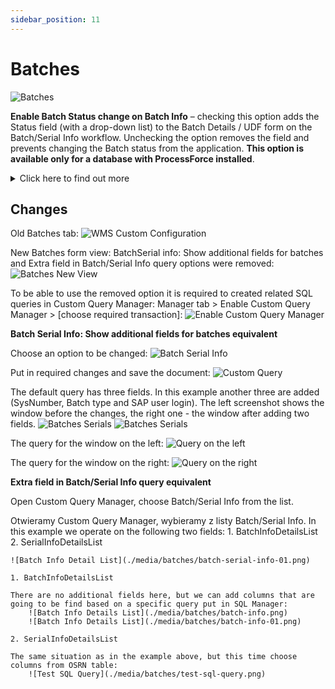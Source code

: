 ```yaml
---
sidebar_position: 11
---
```


# Batches

![Batches](./media/batches.webp)

**Enable Batch Status change on Batch Info** – checking this option adds the Status field (with a drop-down list) to the Batch Details / UDF form on the Batch/Serial Info workflow. Unchecking the option removes the field and prevents changing the Batch status from the application. **This option is available only for a database with ProcessForce installed**.
    <details>
    <summary>Click here to find out more</summary>
    <div>
        ![Batches](./media/batches/warehouse-selection.png) ![Batches](./media/batches/batches-serials-02.png)
        ![Batches](./media/batches/batches-serials-details.png) ![Batches](./media/batches/batch-details-udf.png)
    </div>
    </details>

## Changes

Old Batches tab:
    ![WMS Custom Configuration](./media/batches/wms-custom-configuration.png)

New Batches form view: BatchSerial info: Show additional fields for batches and Extra field in Batch/Serial Info query options were removed:
    ![Batches New View](./media/batches/batches-new-view.png)

To be able to use the removed option it is required to created related SQL queries in Custom Query Manager: Manager tab > Enable Custom Query Manager > [choose required transaction]:
    ![Enable Custom Query Manager](./media/batches/enable-custom-query-manager.png)

**Batch Serial Info: Show additional fields for batches equivalent**

Choose an option to be changed:
    ![Batch Serial Info](./media/batches/batch-serial-info.png)

Put in required changes and save the document:
    ![Custom Query](./media/batches/custom-query.png)

The default query has three fields. In this example another three are added (SysNumber, Batch type and SAP user login). The left screenshot shows the window before the changes, the right one - the window after adding two fields.
    ![Batches Serials](./media/batches/batches-serials.png) ![Batches Serials](./media/batches/batches-serials-01.png)

The query for the window on the left:
    ![Query on the left](./media/batches/query-left.png)

The query for the window on the right:
    ![Query on the right](./media/batches/query-right.png)

**Extra field in Batch/Serial Info query equivalent**

Open Custom Query Manager, choose Batch/Serial Info from the list.

Otwieramy Custom Query Manager, wybieramy z listy Batch/Serial Info. In this example we operate on the following two fields:
    1. BatchInfoDetailsList
    2. SerialInfoDetailsList

    ![Batch Info Detail List](./media/batches/batch-serial-info-01.png)

    1. BatchInfoDetailsList

    There are no additional fields here, but we can add columns that are going to be find based on a specific query put in SQL Manager:
        ![Batch Info Details List](./media/batches/batch-info.png)
        ![Batch Info Details List](./media/batches/batch-info-01.png)

    2. SerialInfoDetailsList

    The same situation as in the example above, but this time choose columns from OSRN table:
        ![Test SQL Query](./media/batches/test-sql-query.png)
